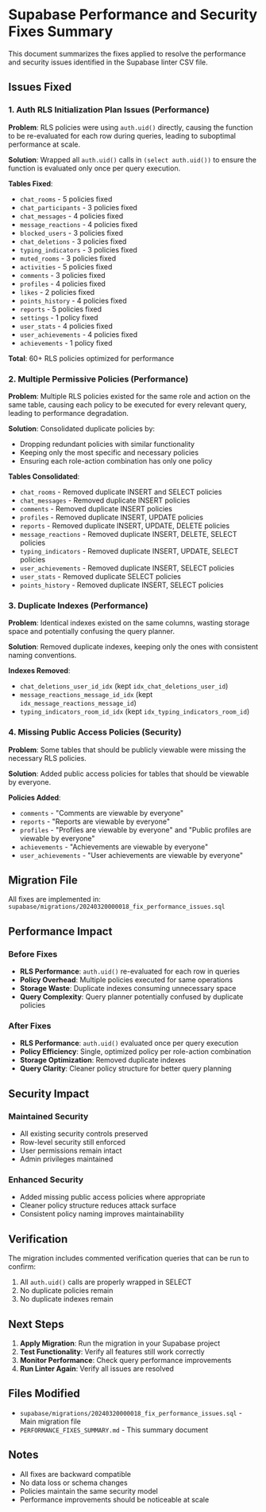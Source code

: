 # Supabase Performance and Security Fixes Summary

This document summarizes the fixes applied to resolve the performance and security issues identified in the Supabase linter CSV file.

## Issues Fixed

### 1. Auth RLS Initialization Plan Issues (Performance)

**Problem**: RLS policies were using `auth.uid()` directly, causing the function to be re-evaluated for each row during queries, leading to suboptimal performance at scale.

**Solution**: Wrapped all `auth.uid()` calls in `(select auth.uid())` to ensure the function is evaluated only once per query execution.

**Tables Fixed**:
- `chat_rooms` - 5 policies fixed
- `chat_participants` - 3 policies fixed
- `chat_messages` - 4 policies fixed
- `message_reactions` - 4 policies fixed
- `blocked_users` - 3 policies fixed
- `chat_deletions` - 3 policies fixed
- `typing_indicators` - 3 policies fixed
- `muted_rooms` - 3 policies fixed
- `activities` - 5 policies fixed
- `comments` - 3 policies fixed
- `profiles` - 4 policies fixed
- `likes` - 2 policies fixed
- `points_history` - 4 policies fixed
- `reports` - 5 policies fixed
- `settings` - 1 policy fixed
- `user_stats` - 4 policies fixed
- `user_achievements` - 4 policies fixed
- `achievements` - 1 policy fixed

**Total**: 60+ RLS policies optimized for performance

### 2. Multiple Permissive Policies (Performance)

**Problem**: Multiple RLS policies existed for the same role and action on the same table, causing each policy to be executed for every relevant query, leading to performance degradation.

**Solution**: Consolidated duplicate policies by:
- Dropping redundant policies with similar functionality
- Keeping only the most specific and necessary policies
- Ensuring each role-action combination has only one policy

**Tables Consolidated**:
- `chat_rooms` - Removed duplicate INSERT and SELECT policies
- `chat_messages` - Removed duplicate INSERT policies
- `comments` - Removed duplicate INSERT policies
- `profiles` - Removed duplicate INSERT, UPDATE policies
- `reports` - Removed duplicate INSERT, UPDATE, DELETE policies
- `message_reactions` - Removed duplicate INSERT, DELETE, SELECT policies
- `typing_indicators` - Removed duplicate INSERT, UPDATE, SELECT policies
- `user_achievements` - Removed duplicate INSERT, SELECT policies
- `user_stats` - Removed duplicate SELECT policies
- `points_history` - Removed duplicate INSERT, SELECT policies

### 3. Duplicate Indexes (Performance)

**Problem**: Identical indexes existed on the same columns, wasting storage space and potentially confusing the query planner.

**Solution**: Removed duplicate indexes, keeping only the ones with consistent naming conventions.

**Indexes Removed**:
- `chat_deletions_user_id_idx` (kept `idx_chat_deletions_user_id`)
- `message_reactions_message_id_idx` (kept `idx_message_reactions_message_id`)
- `typing_indicators_room_id_idx` (kept `idx_typing_indicators_room_id`)

### 4. Missing Public Access Policies (Security)

**Problem**: Some tables that should be publicly viewable were missing the necessary RLS policies.

**Solution**: Added public access policies for tables that should be viewable by everyone.

**Policies Added**:
- `comments` - "Comments are viewable by everyone"
- `reports` - "Reports are viewable by everyone"
- `profiles` - "Profiles are viewable by everyone" and "Public profiles are viewable by everyone"
- `achievements` - "Achievements are viewable by everyone"
- `user_achievements` - "User achievements are viewable by everyone"

## Migration File

All fixes are implemented in: `supabase/migrations/20240320000018_fix_performance_issues.sql`

## Performance Impact

### Before Fixes
- **RLS Performance**: `auth.uid()` re-evaluated for each row in queries
- **Policy Overhead**: Multiple policies executed for same operations
- **Storage Waste**: Duplicate indexes consuming unnecessary space
- **Query Complexity**: Query planner potentially confused by duplicate policies

### After Fixes
- **RLS Performance**: `auth.uid()` evaluated once per query execution
- **Policy Efficiency**: Single, optimized policy per role-action combination
- **Storage Optimization**: Removed duplicate indexes
- **Query Clarity**: Cleaner policy structure for better query planning

## Security Impact

### Maintained Security
- All existing security controls preserved
- Row-level security still enforced
- User permissions remain intact
- Admin privileges maintained

### Enhanced Security
- Added missing public access policies where appropriate
- Cleaner policy structure reduces attack surface
- Consistent policy naming improves maintainability

## Verification

The migration includes commented verification queries that can be run to confirm:
1. All `auth.uid()` calls are properly wrapped in SELECT
2. No duplicate policies remain
3. No duplicate indexes remain

## Next Steps

1. **Apply Migration**: Run the migration in your Supabase project
2. **Test Functionality**: Verify all features still work correctly
3. **Monitor Performance**: Check query performance improvements
4. **Run Linter Again**: Verify all issues are resolved

## Files Modified

- `supabase/migrations/20240320000018_fix_performance_issues.sql` - Main migration file
- `PERFORMANCE_FIXES_SUMMARY.md` - This summary document

## Notes

- All fixes are backward compatible
- No data loss or schema changes
- Policies maintain the same security model
- Performance improvements should be noticeable at scale 